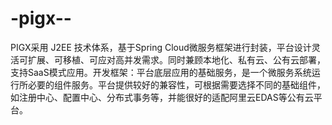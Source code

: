 # -pigx--
PIGX采用 J2EE 技术体系，基于Spring Cloud微服务框架进行封装，平台设计灵活可扩展、可移植、可应对高并发需求。同时兼顾本地化、私有云、公有云部署，支持SaaS模式应用。开发框架：平台底层应用的基础服务，是一个微服务系统运行所必要的组件服务。平台提供较好的兼容性，可根据需要选择不同的基础组件，如注册中心、配置中心、分布式事务等，并能很好的适配阿里云EDAS等公有云平台。
